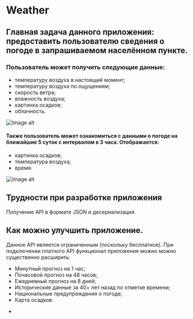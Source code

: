 # Weather
## Главная задача данного приложения: предоставить пользователю сведения о погоде в запрашиваемом населённом пункте.
### Пользователь может получить следующие данные:
- температуру воздуха в настоящий момент;
- температуру воздуха по ощущениям;
- скорость ветра;
- влажность воздуха;
- картинка осадков;
- облачность.


![Image alt](https://github.com/YSeN1997/Diplom_Weather/blob/master/Images/CurrentWeather.png)
#### Также пользователь может ознакомиться с данными о погоде на ближайшие 5 суток с интервалом в 3 часа. Отображается:
- картинка осадков;
- температура воздуха;
- время. 


![Image alt](https://github.com/YSeN1997/Diplom_Weather/blob/master/Images/DailyForecast.png)
## Трудности при разработке приложения 
Получение API в формате JSON и десериализация.

## Как можно улучшить приложение.
Данное API является ограниченным (поскольку бесплатное). При подключении платного API функционал приложения можно можно существенно расширить:
- Минутный прогноз на 1 час;
- Почасовой прогноз на 48 часов;
- Ежедневный прогноз на 8 дней;
- Исторические данные за 40+ лет назад по отметке времени;
- Национальные предупреждения о погоде;
- Карта осадков.
*




